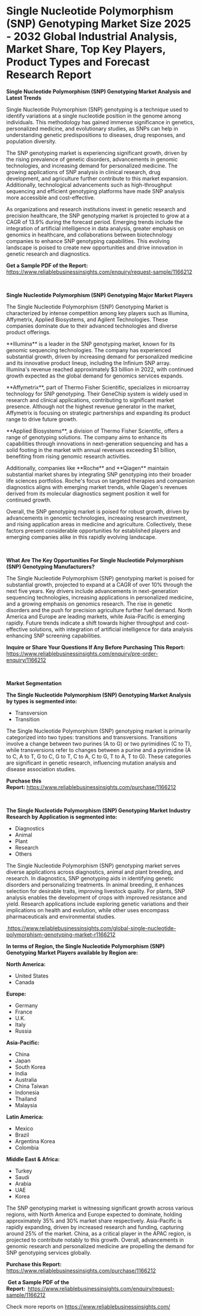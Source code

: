 <p><h1>Single Nucleotide Polymorphism (SNP) Genotyping Market Size 2025 - 2032 Global Industrial Analysis, Market Share, Top Key Players, Product Types and Forecast Research Report</h1></p><p><strong>Single Nucleotide Polymorphism (SNP) Genotyping Market Analysis and Latest Trends</strong></p>
<p><p>Single Nucleotide Polymorphism (SNP) genotyping is a technique used to identify variations at a single nucleotide position in the genome among individuals. This methodology has gained immense significance in genetics, personalized medicine, and evolutionary studies, as SNPs can help in understanding genetic predispositions to diseases, drug responses, and population diversity.</p><p>The SNP genotyping market is experiencing significant growth, driven by the rising prevalence of genetic disorders, advancements in genomic technologies, and increasing demand for personalized medicine. The growing applications of SNP analysis in clinical research, drug development, and agriculture further contribute to this market expansion. Additionally, technological advancements such as high-throughput sequencing and efficient genotyping platforms have made SNP analysis more accessible and cost-effective.</p><p>As organizations and research institutions invest in genetic research and precision healthcare, the SNP genotyping market is projected to grow at a CAGR of 13.9% during the forecast period. Emerging trends include the integration of artificial intelligence in data analysis, greater emphasis on genomics in healthcare, and collaborations between biotechnology companies to enhance SNP genotyping capabilities. This evolving landscape is poised to create new opportunities and drive innovation in genetic research and diagnostics.</p></p>
<p><strong>Get a Sample PDF of the Report:&nbsp;</strong> <a href="https://www.reliablebusinessinsights.com/enquiry/request-sample/1166212?utm_campaign=3362&utm_medium=2&utm_source=Github&utm_content=ia&utm_term=11032025&utm_id=single-nucleotide-polymorphism-snp-genotyping">https://www.reliablebusinessinsights.com/enquiry/request-sample/1166212</a></p>
<p>&nbsp;</p>
<p><strong>Single Nucleotide Polymorphism (SNP) Genotyping Major Market Players</strong></p>
<p><p>The Single Nucleotide Polymorphism (SNP) Genotyping Market is characterized by intense competition among key players such as Illumina, Affymetrix, Applied Biosystems, and Agilent Technologies. These companies dominate due to their advanced technologies and diverse product offerings.</p><p>**Illumina** is a leader in the SNP genotyping market, known for its genomic sequencing technologies. The company has experienced substantial growth, driven by increasing demand for personalized medicine and its innovative product lineup, including the Infinium SNP array. Illumina's revenue reached approximately $3 billion in 2022, with continued growth expected as the global demand for genomics services expands.</p><p>**Affymetrix**, part of Thermo Fisher Scientific, specializes in microarray technology for SNP genotyping. Their GeneChip system is widely used in research and clinical applications, contributing to significant market presence. Although not the highest revenue generator in the market, Affymetrix is focusing on strategic partnerships and expanding its product range to drive future growth.</p><p>**Applied Biosystems**, a division of Thermo Fisher Scientific, offers a range of genotyping solutions. The company aims to enhance its capabilities through innovations in next-generation sequencing and has a solid footing in the market with annual revenues exceeding $1 billion, benefiting from rising genomic research activities.</p><p>Additionally, companies like **Roche** and **Qiagen** maintain substantial market shares by integrating SNP genotyping into their broader life sciences portfolios. Roche's focus on targeted therapies and companion diagnostics aligns with emerging market trends, while Qiagen's revenues derived from its molecular diagnostics segment position it well for continued growth.</p><p>Overall, the SNP genotyping market is poised for robust growth, driven by advancements in genomic technologies, increasing research investment, and rising application areas in medicine and agriculture. Collectively, these factors present considerable opportunities for established players and emerging companies alike in this rapidly evolving landscape.</p></p>
<p>&nbsp;</p>
<p><strong>What Are The Key Opportunities For Single Nucleotide Polymorphism (SNP) Genotyping Manufacturers?</strong></p>
<p><p>The Single Nucleotide Polymorphism (SNP) genotyping market is poised for substantial growth, projected to expand at a CAGR of over 10% through the next five years. Key drivers include advancements in next-generation sequencing technologies, increasing applications in personalized medicine, and a growing emphasis on genomics research. The rise in genetic disorders and the push for precision agriculture further fuel demand. North America and Europe are leading markets, while Asia-Pacific is emerging rapidly. Future trends indicate a shift towards higher throughput and cost-effective solutions, with integration of artificial intelligence for data analysis enhancing SNP screening capabilities.</p></p>
<p><strong>Inquire or Share Your Questions If Any Before Purchasing This Report:</strong> <a href="https://www.reliablebusinessinsights.com/enquiry/pre-order-enquiry/1166212?utm_campaign=3362&utm_medium=2&utm_source=Github&utm_content=ia&utm_term=11032025&utm_id=single-nucleotide-polymorphism-snp-genotyping">https://www.reliablebusinessinsights.com/enquiry/pre-order-enquiry/1166212</a></p>
<p>&nbsp;</p>
<p><strong>Market Segmentation</strong></p>
<p><strong>The Single Nucleotide Polymorphism (SNP) Genotyping Market Analysis by types is segmented into:</strong></p>
<p><ul><li>Transversion</li><li>Transition</li></ul></p>
<p><p>The Single Nucleotide Polymorphism (SNP) genotyping market is primarily categorized into two types: transitions and transversions. Transitions involve a change between two purines (A to G) or two pyrimidines (C to T), while transversions refer to changes between a purine and a pyrimidine (A to C, A to T, G to C, G to T, C to A, C to G, T to A, T to G). These categories are significant in genetic research, influencing mutation analysis and disease association studies.</p></p>
<p><strong>Purchase this Report:&nbsp;</strong><a href="https://www.reliablebusinessinsights.com/purchase/1166212?utm_campaign=3362&utm_medium=2&utm_source=Github&utm_content=ia&utm_term=11032025&utm_id=single-nucleotide-polymorphism-snp-genotyping">https://www.reliablebusinessinsights.com/purchase/1166212</a></p>
<p>&nbsp;</p>
<p><strong>The Single Nucleotide Polymorphism (SNP) Genotyping Market Industry Research by Application is segmented into:</strong></p>
<p><ul><li>Diagnostics</li><li>Animal</li><li>Plant</li><li>Research</li><li>Others</li></ul></p>
<p><p>The Single Nucleotide Polymorphism (SNP) genotyping market serves diverse applications across diagnostics, animal and plant breeding, and research. In diagnostics, SNP genotyping aids in identifying genetic disorders and personalizing treatments. In animal breeding, it enhances selection for desirable traits, improving livestock quality. For plants, SNP analysis enables the development of crops with improved resistance and yield. Research applications include exploring genetic variations and their implications on health and evolution, while other uses encompass pharmaceuticals and environmental studies.</p></p>
<p><a href="https://www.reliablebusinessinsights.com/global-single-nucleotide-polymorphism-genotyping-market-r1166212?utm_campaign=3362&utm_medium=2&utm_source=Github&utm_content=ia&utm_term=11032025&utm_id=single-nucleotide-polymorphism-snp-genotyping">&nbsp;https://www.reliablebusinessinsights.com/global-single-nucleotide-polymorphism-genotyping-market-r1166212</a></p>
<p><strong>In terms of Region, the Single Nucleotide Polymorphism (SNP) Genotyping Market Players available by Region are:</strong></p>
<p>
    <p> <strong> North America: </strong>
        <ul>
            <li>United States</li>
            <li>Canada</li>
        </ul>
        </p> 
    <p> <strong> Europe: </strong>
        <ul>
            <li>Germany</li>
            <li>France</li>
            <li>U.K.</li>
            <li>Italy</li>
            <li>Russia</li>
        </ul>
        </p> 
    <p> <strong> Asia-Pacific: </strong>
        <ul>
            <li>China</li>
            <li>Japan</li>
            <li>South Korea</li>
            <li>India</li>
            <li>Australia</li>
            <li>China Taiwan</li>
            <li>Indonesia</li>
            <li>Thailand</li>
            <li>Malaysia</li>
        </ul>
        </p> 
    <p> <strong> Latin America: </strong>
        <ul>
            <li>Mexico</li>
            <li>Brazil</li>
            <li>Argentina Korea</li>
            <li>Colombia</li>
        </ul>
        </p> 
    <p> <strong> Middle East & Africa: </strong>
        <ul>
            <li>Turkey</li>
            <li>Saudi</li>
            <li>Arabia</li>
            <li>UAE</li>
            <li>Korea</li>
        </ul>
    </p>
    </p>
<p><p>The SNP genotyping market is witnessing significant growth across various regions, with North America and Europe expected to dominate, holding approximately 35% and 30% market share respectively. Asia-Pacific is rapidly expanding, driven by increased research and funding, capturing around 25% of the market. China, as a critical player in the APAC region, is projected to contribute notably to this growth. Overall, advancements in genomic research and personalized medicine are propelling the demand for SNP genotyping services globally.</p></p>
<p><strong>Purchase this Report: </strong><a href="https://www.reliablebusinessinsights.com/purchase/1166212?utm_campaign=3362&utm_medium=2&utm_source=Github&utm_content=ia&utm_term=11032025&utm_id=single-nucleotide-polymorphism-snp-genotyping">https://www.reliablebusinessinsights.com/purchase/1166212</a></p>
<p>&nbsp;<strong>Get a Sample PDF of the Report:&nbsp;&nbsp;</strong><a href="https://www.reliablebusinessinsights.com/enquiry/request-sample/1166212?utm_campaign=3362&utm_medium=2&utm_source=Github&utm_content=ia&utm_term=11032025&utm_id=single-nucleotide-polymorphism-snp-genotyping">https://www.reliablebusinessinsights.com/enquiry/request-sample/1166212</a></p>
<p><strong></strong></p>
<p>Check more reports on <a href="https://www.reliablebusinessinsights.com/?utm_campaign=3362&utm_medium=2&utm_source=Github&utm_content=ia&utm_term=11032025&utm_id=single-nucleotide-polymorphism-snp-genotyping">https://www.reliablebusinessinsights.com/</a></p>